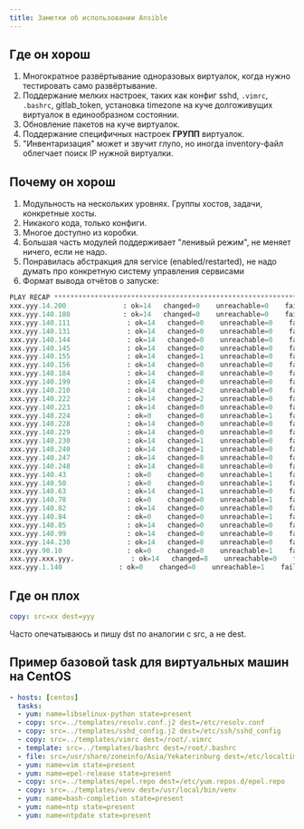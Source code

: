 ```yaml
---
title: Заметки об использовании Ansible
---
```


## Где он хорош

1. Многократное развёртывание одноразовых виртуалок, когда нужно тестировать само развёртывание.
2. Поддержание мелких настроек, таких как конфиг sshd, `.vimrc`, `.bashrc`, gitlab_token, установка timezone на куче долгоживущих виртуалок в единообразном состоянии.
3. Обновление пакетов на куче виртуалок.
4. Поддержание специфичных настроек **ГРУПП** виртуалок.
5. "Инвентаризация" может и звучит глупо, но иногда inventory-файл облегчает поиск IP нужной виртуалки.

## Почему он хорош

1. Модульность на нескольких уровнях. Группы хостов, задачи, конкретные хосты.
2. Никакого кода, только конфиги.
3. Многое доступно из коробки.
4. Большая часть модулей поддерживает "ленивый режим", не меняет ничего, если не надо.
5. Понравилась абстракция для service (enabled/restarted), не надо думать про конкретную систему управления сервисами
6. Формат вывода отчётов о запуске:

``` python
PLAY RECAP *********************************************************************
xxx.yyy.14.200              : ok=14   changed=0    unreachable=0    failed=0   
xxx.yyy.140.180             : ok=14   changed=0    unreachable=0    failed=0   
xxx.yyy.140.111              : ok=14   changed=0    unreachable=0    failed=0   
xxx.yyy.140.131              : ok=14   changed=0    unreachable=0    failed=0   
xxx.yyy.140.144              : ok=14   changed=0    unreachable=0    failed=0   
xxx.yyy.140.145              : ok=14   changed=0    unreachable=0    failed=0   
xxx.yyy.140.155              : ok=14   changed=1    unreachable=0    failed=0   
xxx.yyy.140.156              : ok=14   changed=0    unreachable=0    failed=0   
xxx.yyy.140.184              : ok=14   changed=8    unreachable=0    failed=0   
xxx.yyy.140.199              : ok=14   changed=0    unreachable=0    failed=0   
xxx.yyy.140.210              : ok=14   changed=2    unreachable=0    failed=0   
xxx.yyy.140.222              : ok=14   changed=2    unreachable=0    failed=0   
xxx.yyy.140.223              : ok=14   changed=0    unreachable=0    failed=0   
xxx.yyy.140.224              : ok=0    changed=0    unreachable=1    failed=0   
xxx.yyy.140.228              : ok=14   changed=0    unreachable=0    failed=0   
xxx.yyy.140.229              : ok=14   changed=0    unreachable=0    failed=0   
xxx.yyy.140.230              : ok=14   changed=1    unreachable=0    failed=0   
xxx.yyy.140.240              : ok=14   changed=1    unreachable=0    failed=0   
xxx.yyy.140.247              : ok=14   changed=8    unreachable=0    failed=0   
xxx.yyy.140.248              : ok=14   changed=8    unreachable=0    failed=0   
xxx.yyy.140.43               : ok=0    changed=0    unreachable=1    failed=0   
xxx.yyy.140.50               : ok=0    changed=0    unreachable=1    failed=0   
xxx.yyy.140.63               : ok=14   changed=1    unreachable=0    failed=0   
xxx.yyy.140.78               : ok=0    changed=0    unreachable=1    failed=0   
xxx.yyy.140.82               : ok=14   changed=0    unreachable=0    failed=0   
xxx.yyy.140.84               : ok=0    changed=0    unreachable=1    failed=0   
xxx.yyy.140.85               : ok=14   changed=0    unreachable=0    failed=0   
xxx.yyy.140.99               : ok=14   changed=0    unreachable=0    failed=0   
xxx.yyy.144.230              : ok=14   changed=8    unreachable=0    failed=0   
xxx.yyy.90.10                : ok=0    changed=0    unreachable=1    failed=0   
xxx.yyy.xxx.yyy.              : ok=14   changed=8    unreachable=0    failed=0   
xxx.yyy.1.140              : ok=0    changed=0    unreachable=1    failed=0   
```

## Где он плох

``` yaml
copy: src=xx dest=yyy
```

Часто опечатываюсь и пишу dst по аналогии с src, а не dest.

## Пример базовой task для виртуальных машин на CentOS

``` yml
- hosts: [centos]
  tasks:
  - yum: name=libselinux-python state=present
  - copy: src=../templates/resolv.conf.j2 dest=/etc/resolv.conf
  - copy: src=../templates/sshd_config.j2 dest=/etc/ssh/sshd_config
  - copy: src=../templates/vimrc dest=/root/.vimrc
  - template: src=../templates/bashrc dest=/root/.bashrc
  - file: src=/usr/share/zoneinfo/Asia/Yekaterinburg dest=/etc/localtime state=link force=yes
  - yum: name=vim state=present
  - yum: name=epel-release state=present
  - copy: src=../templates/epel.repo dest=/etc/yum.repos.d/epel.repo
  - copy: src=../templates/venv dest=/usr/local/bin/venv
  - yum: name=bash-completion state=present
  - yum: name=ntp state=present
  - yum: name=ntpdate state=present
```
